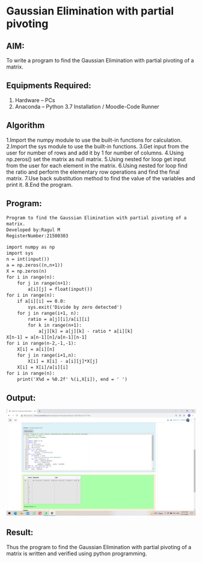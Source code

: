 # Gaussian Elimination with partial pivoting

## AIM:
To write a program to find the Gaussian Elimination with partial pivoting of a matrix.

## Equipments Required:
1. Hardware – PCs
2. Anaconda – Python 3.7 Installation / Moodle-Code Runner

## Algorithm
1.Import the numpy module to use the built-in functions for calculation. 
2.Import the sys module to use the built-in functions. 
3.Get input from the user for number of rows and add it by 1 for number of columns. 
4.Using np.zeros() set the matrix as null matrix.
5.Using nested for loop get input from the user for each element in the matrix.
6.Using nested for loop find the ratio and perform the elementary row operations and find the final matrix.
7.Use back substitution method to find the value of the variables and print it.
8.End the program.

## Program:
```
Program to find the Gaussian Elimination with partial pivoting of a matrix.
Developed by:Ragul M 
RegisterNumber:21500303  
```
~~~
import numpy as np
import sys
n = int(input())
a = np.zeros((n,n+1))
X = np.zeros(n)
for i in range(n):
    for j in range(n+1):
        a[i][j] = float(input())
for i in range(n):
    if a[i][i] == 0.0:
        sys.exit('Divide by zero detected')
    for j in range(i+1, n):
        ratio = a[j][i]/a[i][i]
        for k in range(n+1):
            a[j][k] = a[j][k] - ratio * a[i][k]
X[n-1] = a[n-1][n]/a[n-1][n-1]
for i in range(n-2,-1,-1):
    X[i] = a[i][n]
    for j in range(i+1,n):
        X[i] = X[i] - a[i][j]*X[j]
    X[i] = X[i]/a[i][i]
for i in range(n):
    print('X%d = %0.2f' %(i,X[i]), end = ' ')
 ~~~


## Output:
![gaussian elimination](https://github.com/ragulmani936/Gaussian/blob/main/Screenshot%20(36).png?raw=true)


## Result:
Thus the program to find the Gaussian Elimination with partial pivoting of a matrix is written and verified using python programming.

